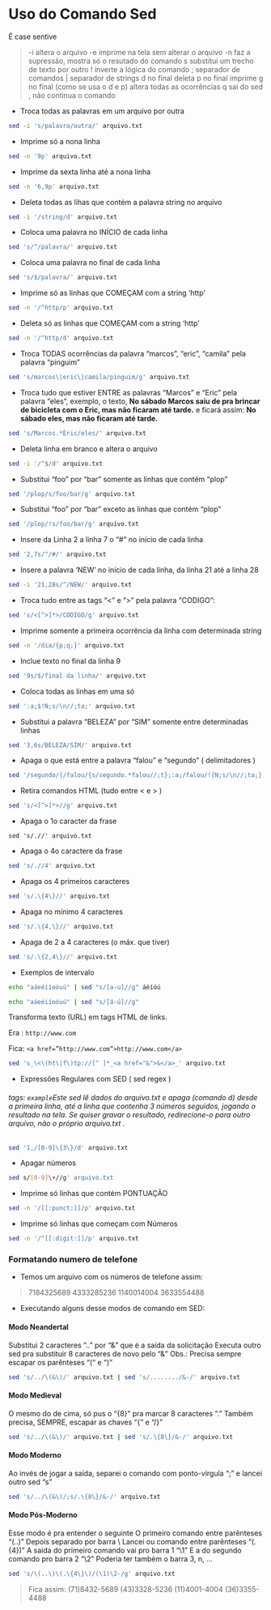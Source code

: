 # Uso do Comando Sed

É case sentive
> -i altera o arquivo
> -e imprime na tela sem alterar o arquivo
> -n faz a supressão, mostra só o resutado do comando
> s substitui um trecho de texto por outro
> ! inverte a lógica do comando
> ; separador de comandos
> | separador de strings
> d no final deleta
> p no final imprime
> g no final (como se usa o d e p) altera todas as ocorrências
> q sai do sed , não continua o comando

 - Troca todas as palavras em um arquivo por outra
```sh
sed -i 's/palavra/outra/' arquivo.txt
```
 - Imprime só a nona linha
```sh
sed -n '9p' arquivo.txt
```
 - Imprime da sexta linha até a nona linha
```sh
sed -n '6,9p' arquivo.txt
```
 - Deleta todas as lihas que contém a palavra string no arquivo
```sh
sed -i '/string/d' arquivo.txt
```
 - Coloca uma palavra no INÍCIO de cada linha
```sh
sed 's/^/palavra/' arquivo.txt
```
 - Coloca uma palavra no final de cada linha
```sh
sed 's/$/palavra/' arquivo.txt
```
 - Imprime só as linhas que COMEÇAM com a string ‘http’
```sh
sed -n '/^http/p' arquivo.txt
```
 - Deleta só as linhas que COMEÇAM com a string ‘http’
```sh
sed -n '/^http/d' arquivo.txt
```
 - Troca TODAS ocorrências da palavra “marcos”, “eric”, “camila” pela palavra “pinguim”
```sh
sed 's/marcos\|eric\|camila/pinguim/g' arquivo.txt
```
 - Troca tudo que estiver ENTRE as palavras “Marcos” e “Eric” pela palavra “eles”, exemplo, o texto, **No sábado Marcos saiu de pra brincar de bicicleta com o Eric, mas não ficaram até tarde.** e ficará assim: **No sábado eles, mas não ficaram até tarde.**
```sh
sed 's/Marcos.*Eric/eles/' arquivo.txt
```
 - Deleta linha em branco e altera o arquivo
```sh
sed -i '/^$/d' arquivo.txt
```
 - Substitui “foo” por “bar” somente as linhas que contém “plop”
```sh
sed '/plop/s/foo/bar/g' arquivo.txt
```
 - Substitui “foo” por “bar” exceto as linhas que contém “plop”
```sh
sed '/plop/!s/foo/bar/g' arquivo.txt
```
 - Insere da Linha 2 a linha 7 o “#” no início de cada linha
```sh
sed '2,7s/^/#/' arquivo.txt
```
 - Insere a palavra ‘NEW’ no início de cada linha, da linha 21 até a linha 28
```sh
sed -i '21,28s/^/NEW/' arquivo.txt
```
 - Troca tudo entre as tags “<” e “>” pela palavra “CODIGO”:
```sh
sed 's/<[^>]*>/CODIGO/g' arquivo.txt
```
 - Imprime somente a primeira ocorrência da linha com determinada string
```sh
sed -n '/dia/{p;q;}' arquivo.txt
```
 - Inclue texto no final da linha 9
```sh
sed '9s/$/final da linha/' arquivo.txt
```
 - Coloca todas as linhas em uma só
```sh
sed ':a;$!N;s/\n//;ta;' arquivo.txt
```
 - Substitui a palavra “BELEZA” por “SIM” somente entre determinadas linhas
```sh
sed '3,6s/BELEZA/SIM/' arquivo.txt
```
 - Apaga o que está entre a palavra “falou” e “segundo” ( delimitadores )
```sh
sed '/segundo/{/falou/{s/segundo.*falou//;t};:a;/falou/!{N;s/\n//;ta;};s/segundo.*falou/\n/;}' arquivo.txt
```
 - Retira comandos HTML (tudo entre < e > )
```sh
sed 's/<[^>]*>//g' arquivo.txt
```
 - Apaga o 1o caracter da frase
```
sed 's/.//' arquivo.txt
```
 - Apaga o 4o caractere da frase
```sh
sed 's/.//4' arquivo.txt
```
 - Apaga os 4 primeiros caracteres
```sh
sed 's/.\{4\}//' arquivo.txt
```
 - Apaga no mínimo 4 caracteres
```sh
sed 's/.\{4,\}//' arquivo.txt
```
 - Apaga de 2 a 4 caracteres (o máx. que tiver)
```sh
sed 's/.\{2,4\}//' arquivo.txt
```
 - Exemplos de intervalo
```sh
echo "aáeéiíoóuú" | sed "s/[a-u]//g" áéíóú
```
```sh
echo "aáeéiíoóuú" | sed "s/[á-ú]//g"
```
Transforma texto (URL) em tags HTML de links.

Era : `http://www.com`

Fica: `<a href=”http://www.com”>http://www.com</a>`
```sh
sed 's_\<\(ht\|f\)tp://[^ ]*_<a href="&">&</a>_' arquivo.txt
```
 - Expressões Regulares com SED ( sed regex )
###### tags: `example`Este sed lê dados do arquivo.txt e apaga (comando d) desde a primeira linha, até a linha que contenha 3 números seguidos, jogando o resultado na tela. Se quiser gravar o resultado, redirecione-o para outro arquivo, não o próprio arquivo.txt .
```sh
sed '1,/[0-9]\{3\}/d' arquivo.txt
```
 - Apagar números
```sh
sed s/[0-9]\+//g' arquivo.txt
```
 - Imprime só linhas que contém PONTUAÇÃO
```sh
sed -n '/[[:punct:]]/p' arquivo.txt
```
 - Imprime só linhas que começam com Números
```sh
sed -n '/^[[:digit:]]/p' arquivo.txt
```
### Formatando numero de telefone
 - Temos um arquivo com os números de telefone assim:
> 
> 7184325689
> 4333285236
> 1140014004
> 3633554488
> 
 - Executando alguns desse modos de comando em SED:

#### Modo Neandertal
Substitui 2 caracteres “..” por “&” que é a saída da solicitação Executa outro sed pra substituir 8 caracteres de novo pelo “&” Obs.: Precisa sempre escapar os parênteses “\(“ e “\)”
```sh
sed 's/../\(&\)/' arquivo.txt | sed 's/......../&-/' arquivo.txt
```
#### Modo Medieval
O mesmo do de cima, só pus o “{8}” pra marcar 8 caracteres “.” Também precisa, SEMPRE, escapar as chaves “\{“ e “/}”
```sh
sed 's/../\(&\)/' arquivo.txt | sed 's/.\{8\}/&-/' arquivo.txt
```
#### Modo Moderno
Ao invés de jogar a saída, separei o comando com ponto-vírgula “;” e lancei outro sed “s”
```sh
sed 's/../\(&\)/;s/.\{8\}/&-/' arquivo.txt
```
#### Modo Pós-Moderno
Esse modo é pra entender o seguinte O primeiro comando entre parênteses “\(..\)” Depois separado por barra \ Lancei ou comando entre parênteses “\(.\{4\}\)” A saída do primeiro comando vai pro barra 1 “\1” E a do segundo comando pro barra 2 “\2” Poderia ter também o barra 3, n, …
```sh
sed 's/\(..\)\(.\{4\}\)/(\1)\2-/g' arquivo.txt
```
> Fica assim:
> (71)8432-5689
> (43)3328-5236
> (11)4001-4004
> (36)3355-4488